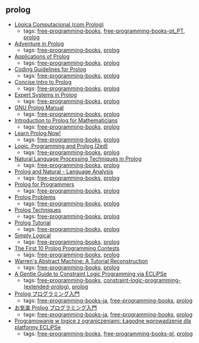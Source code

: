 prolog 
---
* [Lógica Computacional (com Prolog)](http://www4.di.uminho.pt/~mjf/pub/LC-Prolog.pdf)
    * tags: [free-programming-books](../tags/free-programming-books.md), [free-programming-books-pt_PT](../tags/free-programming-books-pt_PT.md), [prolog](../tags/prolog.md)
* [Adventure in Prolog](http://www.amzi.com/AdventureInProlog/)
    * tags: [free-programming-books](../tags/free-programming-books.md), [prolog](../tags/prolog.md)
* [Applications of Prolog](http://bookboon.com/en/applications-of-prolog-ebook)
    * tags: [free-programming-books](../tags/free-programming-books.md), [prolog](../tags/prolog.md)
* [Coding Guidelines for Prolog](http://arxiv.org/abs/0911.2899)
    * tags: [free-programming-books](../tags/free-programming-books.md), [prolog](../tags/prolog.md)
* [Concise Intro to Prolog](http://www.cis.upenn.edu/~matuszek/Concise%20Guides/Concise%20Prolog.html)
    * tags: [free-programming-books](../tags/free-programming-books.md), [prolog](../tags/prolog.md)
* [Expert Systems in Prolog](http://www.amzi.com/ExpertSystemsInProlog/)
    * tags: [free-programming-books](../tags/free-programming-books.md), [prolog](../tags/prolog.md)
* [GNU Prolog Manual](http://www.gprolog.org/manual/gprolog.pdf)
    * tags: [free-programming-books](../tags/free-programming-books.md), [prolog](../tags/prolog.md)
* [Introduction to Prolog for Mathematicians](http://www.j-paine.org/prolog/mathnotes/files/pms/pms.html)
    * tags: [free-programming-books](../tags/free-programming-books.md), [prolog](../tags/prolog.md)
* [Learn Prolog Now!](http://www.learnprolognow.org)
    * tags: [free-programming-books](../tags/free-programming-books.md), [prolog](../tags/prolog.md)
* [Logic, Programming and Prolog (2ed)](http://www.ida.liu.se/~ulfni53/lpp/)
    * tags: [free-programming-books](../tags/free-programming-books.md), [prolog](../tags/prolog.md)
* [Natural Language Processing Techniques in Prolog](http://cs.union.edu/~striegnk/courses/nlp-with-prolog/html/)
    * tags: [free-programming-books](../tags/free-programming-books.md), [prolog](../tags/prolog.md)
* [Prolog and Natural - Language Analysis](http://www.mtome.com/Publications/PNLA/pnla-digital.html)
    * tags: [free-programming-books](../tags/free-programming-books.md), [prolog](../tags/prolog.md)
* [Prolog for Programmers](https://sites.google.com/site/prologforprogrammers/)
    * tags: [free-programming-books](../tags/free-programming-books.md), [prolog](../tags/prolog.md)
* [Prolog Problems](https://sites.google.com/site/prologsite/prolog-problems)
    * tags: [free-programming-books](../tags/free-programming-books.md), [prolog](../tags/prolog.md)
* [Prolog Techniques](http://bookboon.com/en/prolog-techniques-applications-of-prolog-ebook)
    * tags: [free-programming-books](../tags/free-programming-books.md), [prolog](../tags/prolog.md)
* [Prolog Tutorial](http://www.cpp.edu/~jrfisher/www/prolog_tutorial/contents.html)
    * tags: [free-programming-books](../tags/free-programming-books.md), [prolog](../tags/prolog.md)
* [Simply Logical](http://www.cs.bris.ac.uk/~flach/SimplyLogical.html)
    * tags: [free-programming-books](../tags/free-programming-books.md), [prolog](../tags/prolog.md)
* [The First 10 Prolog Programming Contests](https://dtai.cs.kuleuven.be/ppcbook/)
    * tags: [free-programming-books](../tags/free-programming-books.md), [prolog](../tags/prolog.md)
* [Warren's Abstract Machine: A Tutorial Reconstruction](http://wambook.sourceforge.net)
    * tags: [free-programming-books](../tags/free-programming-books.md), [prolog](../tags/prolog.md)
* [A Gentle Guide to Constraint Logic Programming via ECLiPSe](http://anclp.pl)
    * tags: [free-programming-books](../tags/free-programming-books.md), [constraint-logic-programming-(extended-prolog)](../tags/constraint-logic-programming-(extended-prolog).md), [prolog](../tags/prolog.md)
* [Prolog プログラミング入門](http://bach.istc.kobe-u.ac.jp/prolog/intro/)
    * tags: [free-programming-books-ja](../tags/free-programming-books-ja.md), [free-programming-books](../tags/free-programming-books.md), [prolog](../tags/prolog.md)
* [お気楽 Prolog プログラミング入門](http://www.geocities.jp/m_hiroi/prolog/index.html)
    * tags: [free-programming-books-ja](../tags/free-programming-books-ja.md), [free-programming-books](../tags/free-programming-books.md), [prolog](../tags/prolog.md)
* [Programowanie w logice z ograniczeniami: Łagodne wprowadzenie dla platformy ECLiPSe](http://www.pwlzo.pl)
    * tags: [free-programming-books](../tags/free-programming-books.md), [free-programming-books-pl](../tags/free-programming-books-pl.md), [prolog](../tags/prolog.md)
